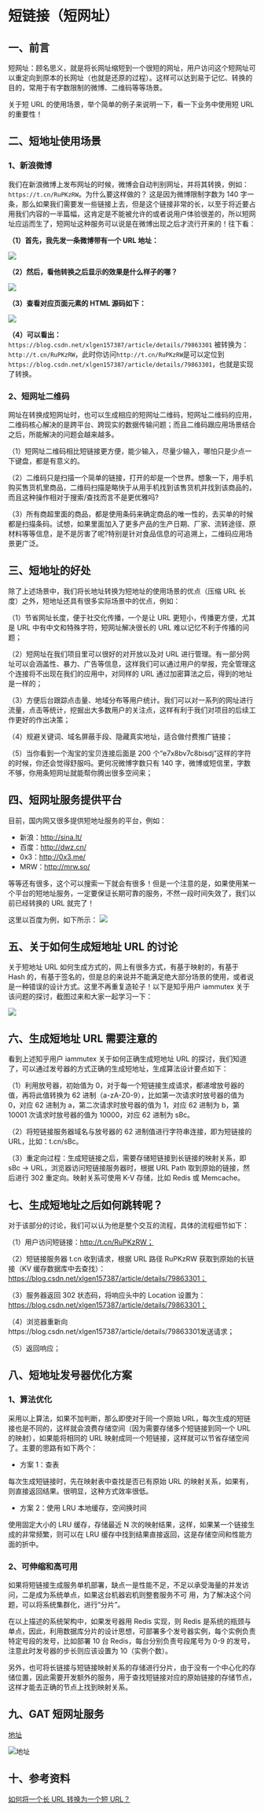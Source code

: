 # 短链接（短网址）

## 一、前言

短网址：顾名思义，就是将长网址缩短到一个很短的网址，用户访问这个短网址可以重定向到原本的长网址（也就是还原的过程）。这样可以达到易于记忆、转换的目的，常用于有字数限制的微博、二维码等等场景。

关于短 URL 的使用场景，举个简单的例子来说明一下，看一下业务中使用短 URL 的重要性！

## 二、短地址使用场景

### 1、新浪微博

我们在新浪微博上发布网址的时候，微博会自动判别网址，并将其转换，例如：`https://t.cn/RuPKzRW`。为什么要这样做的？
这是因为微博限制字数为 140 字一条，那么如果我们需要发一些链接上去，但是这个链接非常的长，以至于将近要占用我们内容的一半篇幅，这肯定是不能被允许的或者说用户体验很差的，所以短网址应运而生了，短网址这种服务可以说是在微博出现之后才流行开来的！往下看：

**（1）首先，我先发一条微博带有一个 URL 地址：**

![](../assets/images/java/short/1-01.png)

**（2）然后，看他转换之后显示的效果是什么样子的哪？**

![](../assets/images/java/short/1-02.png)

**（3）查看对应页面元素的 HTML 源码如下：**

![](../assets/images/java/short/1-03.jpeg)

**（4）可以看出：**
`https://blog.csdn.net/xlgen157387/article/details/79863301` 被转换为：`http://t.cn/RuPKzRW`，此时你访问`http://t.cn/RuPKzRW`是可以定位到`https://blog.csdn.net/xlgen157387/article/details/79863301`，也就是实现了转换。

### 2、短网址二维码

网址在转换成短网址时，也可以生成相应的短网址二维码，短网址二维码的应用，二维码核心解决的是跨平台、跨现实的数据传输问题；而且二维码跟应用场景结合之后，所能解决的问题会越来越多。

（1）短网址二维码相比短链接更方便，能少输入，尽量少输入，哪怕只是少点一下键盘，都是有意义的。

（2）二维码只是扫描一个简单的链接，打开的却是一个世界。想象一下，用手机购买售货机里商品，二维码扫描是略快于从用手机找到该售货机并找到该商品的，而且这种操作相对于搜索/查找而言不是更优雅吗?

（3）所有商超里面的商品，都是使用条码来确定商品的唯一性的，去买单的时候都是扫描条码。试想，如果里面加入了更多产品的生产日期、厂家、流转途径、原材料等等信息，是不是厉害了呢?特别是针对食品信息的可追溯上，二维码应用场景更广泛。

## 三、短地址的好处

除了上述场景中，我们将长地址转换为短地址的使用场景的优点（压缩 URL 长度）之外，短地址还具有很多实际场景中的优点，例如：

（1）节省网址长度，便于社交化传播，一个是让 URL 更短小，传播更方便，尤其是 URL 中有中文和特殊字符，短网址解决很长的 URL 难以记忆不利于传播的问题；

（2）短网址在我们项目里可以很好的对开放以及对 URL 进行管理。有一部分网址可以会涵盖性、暴力、广告等信息，这样我们可以通过用户的举报，完全管理这个连接将不出现在我们的应用中，对同样的 URL 通过加密算法之后，得到的地址是一样的；

（3）方便后台跟踪点击量、地域分布等用户统计。我们可以对一系列的网址进行流量，点击等统计，挖掘出大多数用户的关注点，这样有利于我们对项目的后续工作更好的作出决策；

（4）规避关键词、域名屏蔽手段、隐藏真实地址，适合做付费推广链接；

（5）当你看到一个淘宝的宝贝连接后面是 200 个“e7x8bv7c8bisdj”这样的字符的时候，你还会觉得舒服吗。更何况微博字数只有 140 字，微博或短信里，字数不够，你用条短网址就能帮你腾出很多空间来；

## 四、短网址服务提供平台

目前，国内网又很多提供短地址服务的平台，例如：

- 新浪：http://sina.lt/
- 百度：http://dwz.cn/
- 0x3：http://0x3.me/
- MRW：http://mrw.so/

等等还有很多，这个可以搜索一下就会有很多！但是一个注意的是，如果使用某一个平台的短地址服务，一定要保证长期可靠的服务，不然一段时间失效了，我们以前已经转换的 URL 就完了！

这里以百度为例，如下所示：
![](../assets/images/java/short/4-01.png)

## 五、关于如何生成短地址 URL 的讨论

关于短地址 URL 如何生成方式的，网上有很多方式，有基于映射的，有基于 Hash 的，有基于签名的，但是总的来说并不能满足绝大部分场景的使用，或者说是一种错误的设计方式。这里不再重复造轮子！以下是知乎用户 iammutex 关于该问题的探讨，截图过来和大家一起学习一下：

![](../assets/images/java/short/5-01.jpeg)

## 六、生成短地址 URL 需要注意的

看到上述知乎用户 iammutex 关于如何正确生成短地址 URL 的探讨，我们知道了，可以通过发号器的方式正确的生成短地址，生成算法设计要点如下：

（1）利用放号器，初始值为 0，对于每一个短链接生成请求，都递增放号器的值，再将此值转换为 62 进制（a-zA-Z0-9），比如第一次请求时放号器的值为 0，对应 62 进制为 a，第二次请求时放号器的值为 1，对应 62 进制为 b，第 10001 次请求时放号器的值为 10000，对应 62 进制为 sBc。

（2）将短链接服务器域名与放号器的 62 进制值进行字符串连接，即为短链接的 URL，比如：t.cn/sBc。

（3）重定向过程：生成短链接之后，需要存储短链接到长链接的映射关系，即 sBc -> URL，浏览器访问短链接服务器时，根据 URL Path 取到原始的链接，然后进行 302 重定向。映射关系可使用 K-V 存储，比如 Redis 或 Memcache。

## 七、生成短地址之后如何跳转呢？

对于该部分的讨论，我们可以认为他是整个交互的流程，具体的流程细节如下：

（1）用户访问短链接：http://t.cn/RuPKzRW；

（2）短链接服务器 t.cn 收到请求，根据 URL 路径 RuPKzRW 获取到原始的长链接（KV 缓存数据库中去查找）：https://blog.csdn.net/xlgen157387/article/details/79863301；

（3）服务器返回 302 状态码，将响应头中的 Location 设置为：https://blog.csdn.net/xlgen157387/article/details/79863301；

（4）浏览器重新向https://blog.csdn.net/xlgen157387/article/details/79863301发送请求；

（5）返回响应；

## 八、短地址发号器优化方案

### 1、算法优化

采用以上算法，如果不加判断，那么即使对于同一个原始 URL，每次生成的短链接也是不同的，这样就会浪费存储空间（因为需要存储多个短链接到同一个 URL 的映射），如果能将相同的 URL 映射成同一个短链接，这样就可以节省存储空间了。主要的思路有如下两个：

- 方案 1：查表

每次生成短链接时，先在映射表中查找是否已有原始 URL 的映射关系，如果有，则直接返回结果。很明显，这种方式效率很低。

- 方案 2：使用 LRU 本地缓存，空间换时间

使用固定大小的 LRU 缓存，存储最近 N 次的映射结果，这样，如果某一个链接生成的非常频繁，则可以在 LRU 缓存中找到结果直接返回，这是存储空间和性能方面的折中。

### 2、可伸缩和高可用

如果将短链接生成服务单机部署，缺点一是性能不足，不足以承受海量的并发访问，二是成为系统单点，如果这台机器宕机则整套服务不可 用，为了解决这个问题，可以将系统集群化，进行“分片”。

在以上描述的系统架构中，如果发号器用 Redis 实现，则 Redis 是系统的瓶颈与单点，因此，利用数据库分片的设计思想，可部署多个发号器实例，每个实例负责特定号段的发号，比如部署 10 台 Redis，每台分别负责号段尾号为 0-9 的发号，注意此时发号器的步长则应该设置为 10（实例个数）。

另外，也可将长链接与短链接映射关系的存储进行分片，由于没有一个中心化的存储位置，因此需要开发额外的服务，用于查找短链接对应的原始链接的存储节点，这样才能去正确的节点上找到映射关系。

## 九、GAT 短网址服务

[地址](https://g-url.cn/)

![地址](../assets/images/java/short/9-01.png)

## 十、参考资料

[如何将一个长 URL 转换为一个短 URL？](https://mp.weixin.qq.com/s/o367qwLWSZTN8WGuf1OI7g)
